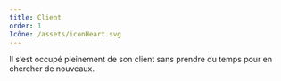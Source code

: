```yaml
---
title: Client
order: 1
Icône: /assets/iconHeart.svg
---
```

Il s’est occupé pleinement de son client sans prendre du temps pour en chercher de nouveaux.